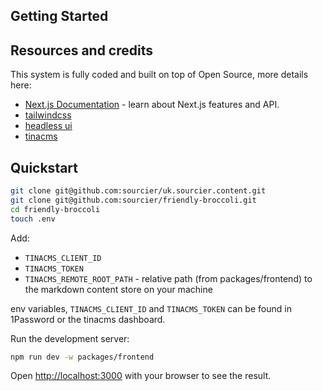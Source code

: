 ## Getting Started

## Resources and credits

This system is fully coded and built on top of Open Source, more details here:

- [Next.js Documentation](https://nextjs.org/docs) - learn about Next.js features and API.
- [tailwindcss](https://tailwindcss.com/docs/installation)
- [headless ui](https://headlessui.com)
- [tinacms](https://tina.io)

## Quickstart

```bash
git clone git@github.com:sourcier/uk.sourcier.content.git
git clone git@github.com:sourcier/friendly-broccoli.git
cd friendly-broccoli
touch .env
```

Add:

- `TINACMS_CLIENT_ID`
- `TINACMS_TOKEN`
- `TINACMS_REMOTE_ROOT_PATH` - relative path (from packages/frontend) to the markdown content store on your machine

env variables, `TINACMS_CLIENT_ID` and `TINACMS_TOKEN` can be found in 1Password or the tinacms dashboard.

Run the development server:

```bash
npm run dev -w packages/frontend
```

Open [http://localhost:3000](http://localhost:3000) with your browser to see the result.
